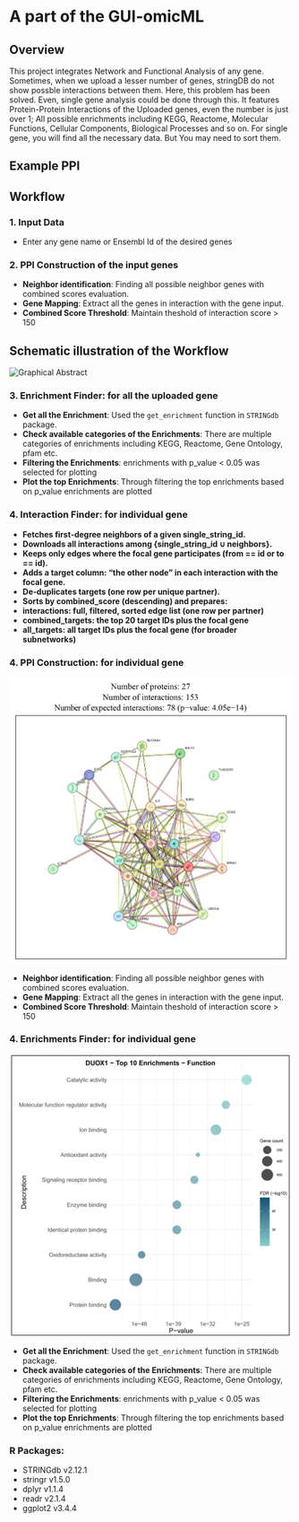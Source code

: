 # A part of the GUI-omicML

## Overview
This project integrates Network and Functional Analysis of any gene. Sometimes, when we upload a lesser number of genes, stringDB do not show possble interactions between them. Here, this problem has been solved. Even, single gene analysis could be done through this. It features Protein-Protein Interactions of the Uploaded genes, even the number is just over 1; All possible enrichments including KEGG, Reactome, Molecular Functions, Cellular Components, Biological Processes and so on. For single gene, you will find all the necessary data. But You may need to sort them.

## Example PPI

## Workflow

### 1. Input Data
- Enter any gene name or Ensembl Id of the desired genes

### 2. PPI Construction of the input genes
- **Neighbor identification**: Finding all possible neighbor genes with combined scores evaluation.
- **Gene Mapping**: Extract all the genes in interaction with the gene input.
- **Combined Score Threshold**: Maintain theshold of interaction score > 150
## Schematic illustration of the Workflow
![Graphical Abstract](figure/Figure-01_Graphical_Abstract.png)
### 3. Enrichment Finder: for all the uploaded gene
- **Get all the Enrichment**: Used the `get_enrichment` function in `STRINGdb` package.
- **Check available categories of the Enrichments**: There are multiple categories of enrichments including KEGG, Reactome, Gene Ontology, pfam etc.
- **Filtering the Enrichments**: enrichments with p_value < 0.05 was selected for plotting
- **Plot the top Enrichments**: Through filtering the top enrichments based on p_value enrichments are plotted

### 4. Interaction Finder: for individual gene
- **Fetches first‑degree neighbors of a given single_string_id.**
- **Downloads all interactions among {single_string_id ∪ neighbors}.**
- **Keeps only edges where the focal gene participates (from == id or to == id).**
- **Adds a target column: “the other node” in each interaction with the focal gene.**
- **De‑duplicates targets (one row per unique partner).**
- **Sorts by combined_score (descending) and prepares:**
- **interactions: full, filtered, sorted edge list (one row per partner)**
- **combined_targets: the top 20 target IDs plus the focal gene**
- **all_targets: all target IDs plus the focal gene (for broader subnetworks)**

### 4. PPI Construction: for individual gene
![PPI of DUOX1 Gene and its Neighbor Genes](Reuslt/PPI_example-01.png)
- **Neighbor identification**: Finding all possible neighbor genes with combined scores evaluation.
- **Gene Mapping**: Extract all the genes in interaction with the gene input.
- **Combined Score Threshold**: Maintain theshold of interaction score > 150

### 4. Enrichments Finder: for individual gene
![Top 10 Molecular Functions of DUOX1 Gene](Reuslt/enrichment_example-01.jpg)
- **Get all the Enrichment**: Used the `get_enrichment` function in `STRINGdb` package.
- **Check available categories of the Enrichments**: There are multiple categories of enrichments including KEGG, Reactome, Gene Ontology, pfam etc.
- **Filtering the Enrichments**: enrichments with p_value < 0.05 was selected for plotting
- **Plot the top Enrichments**: Through filtering the top enrichments based on p_value enrichments are plotted

### R Packages:
- STRINGdb v2.12.1
- stringr v1.5.0
- dplyr v1.1.4
- readr v2.1.4
- ggplot2 v3.4.4

